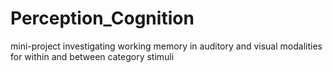 # Perception_Cognition
mini-project investigating working memory in auditory and visual modalities for within and between category stimuli
